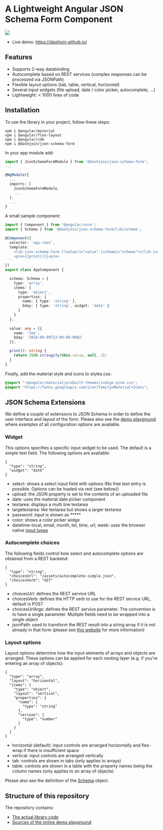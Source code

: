 # A Lightweight Angular JSON Schema Form Component

![](https://raw.github.com/jdorn/json-editor/master/jsoneditor.png)

* Live demo: https://dashjoin.github.io/

## Features

* Supports 2-way databinding
* Autocomplete based on REST services (complex responses can be processed via JSONPath)
* Flexible layout options (tab, table, vertical, horizontal)
* Several input widgets (file upload, date / color picker, autocomplete, ...)
* Lightweight: < 1000 lines of code

## Installation

To use the library in your project, follow these steps:

```shell
npm i @angular/material
npm i @angular/flex-layout
npm i @angular/cdk
npm i @dashjoin/json-schema-form
```

In your app module add:

```typescript
import { JsonSchemaFormModule } from '@dashjoin/json-schema-form';
...

@NgModule({
  ...
  imports: [
    JsonSchemaFormModule,
    ...
  ],
  ...
}
```

A small sample component:

```typescript
import { Component } from '@angular/core';
import { Schema } from '@dashjoin/json-schema-form/lib/schema';

@Component({
  selector: 'app-root',
  template: `
    <lib-json-schema-form [(value)]="value" [schema]="schema"></lib-json-schema-form>
    <pre>{{print()}}<pre>
  `
})
export class AppComponent {

  schema: Schema = {
    type: 'array',
    items: {
      type: 'object',
      properties: {
        name: { type: 'string' },
        bday: { type: 'string', widget: 'date' }
      }
    }
  };
  
  value: any = [{
    name: 'Joe',
    bday: '2018-09-09T22:00:00.000Z'
  }];

  print(): string {
    return JSON.stringify(this.value, null, 2);
  }
}
```

Finally, add the material style and icons to styles.css:

```css
@import "~@angular/material/prebuilt-themes/indigo-pink.css";
@import "https://fonts.googleapis.com/icon?family=Material+Icons";
```

## JSON Schema Extensions

We define a couple of extensions to JSON Schema in order to define the user interface and layout of the form. Please also see the [demo playground](https://dashjoin.github.io/) where examples of all configuration options are available.

### Widget

This options specifies a specific input widget to be used. The default is a simple text field. The following options are available:

```
{
  "type": "string",
  "widget": "date"
}
```

* select: shows a select input field with options (No free text entry is possible. Options can be loaded via rest (see below))
* upload: the JSON property is set to the contents of an uploaded file
* date: uses the material date picker component
* textarea: displays a multi line textarea
* largetextarea: like textarea but shows a larger textarea
* password: input is shown as *****
* color: shows a color picker widge
* datetime-local, email, month, tel, time, url, week: uses the browser native [input types](https://developer.mozilla.org/en-US/docs/Web/HTML/Element/input)

### Autocomplete choices

The following fields control how select and autocomplete options are obtained from a REST backend:

```
{
  "type": "string",
  "choicesUrl": "/assets/autocomplete-simple.json",
  "choicesVerb": "GET"
}
```

* choicesUrl: defines the REST service URL
* choicesVerb: defines the HTTP verb to use for the REST service URL, default is POST
* choicesUrlArgs: defines the REST service parameter. The convention is to have a single parameter. Multiple fields need to be wrapped into a single object
* jsonPath: used to transform the REST result into a string array if it is not already in that form (please see [this website](https://jsonpath.com/) for more information)

### Layout options

Layout options determine how the input elements of arrays and objects are arranged. These options can be applied for each nesting layer (e.g. if you're entering an array of objects):

```
{
  "type": "array",
  "layout": "horizontal",
  "items": {
    "type": "object",
    "layout": "vertical",
    "properties": {
      "name": {
        "type": "string"
      },
      "version": {
        "type": "number"
      }
    }
  }
}
```

* horizontal (default): input controls are arranged horizontally and flex-wrap if there is insufficient space
* vertical: input controls are arranged vertically
* tab: controls are shown in tabs (only applies to arrays)
* table: controls are shown in a table with the property names being the column names (only applies to an array of objects)

Please also see the definition of the [Schema](https://github.com/dashjoin/json-schema-form/blob/master/projects/dashjoin/json-schema-form/src/lib/schema.ts) object.

## Structure of this repository

The repository contains:

* [The actual library code](https://github.com/dashjoin/json-schema-form/tree/master/projects/dashjoin/json-schema-form/src/lib)
* [Sources of the online demo playground](https://github.com/dashjoin/json-schema-form/tree/master/src/app)
